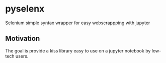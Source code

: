 # pyselenx
Selenium simple syntax wrapper for easy webscrappping with jupyter

## Motivation
The goal is provide a kiss library easy to use on a jupyter notebook by low-tech users. 
